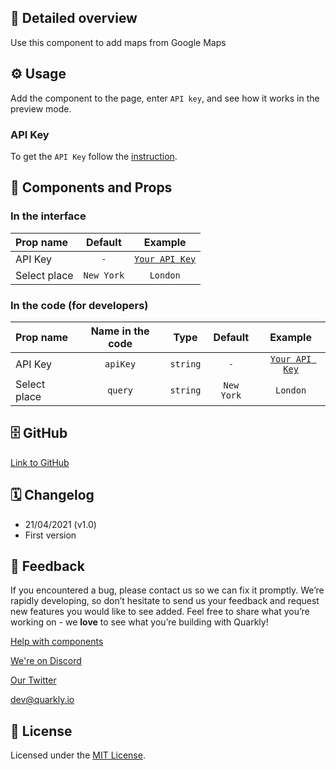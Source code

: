 ## 📖 Detailed overview

Use this component to add maps from Google Maps

## ⚙️ Usage

Add the component to the page, enter `API key`, and see how it works in the preview mode.

### API Key

To get the `API Key` follow the [instruction](https://developers.google.com/maps/documentation/javascript/get-api-key).

## 🧩 Components and Props

### In the interface

| Prop name    |  Default   |                                          Example                                          |
| :----------- | :--------: | :---------------------------------------------------------------------------------------: |
| API Key      |    `-`     | [`Your API Key`](https://developers.google.com/maps/documentation/javascript/get-api-key) |
| Select place | `New York` |                                         `London`                                          |

### In the code (for developers)

| Prop name    | Name in the code |   Type   |  Default   |                                          Example                                          |
| :----------- | :--------------: | :------: | :--------: | :---------------------------------------------------------------------------------------: |
| API Key      |     `apiKey`     | `string` |    `-`     | [`Your API Key`](https://developers.google.com/maps/documentation/javascript/get-api-key) |
| Select place |     `query`      | `string` | `New York` |                                         `London`                                          |

## 🗄 GitHub

[Link to GitHub](https://github.com/quarkly/community-kit/blob/master/src/GoogleMap.js)

## 🗓 Changelog

-   21/04/2021 (v1.0)
-   First version

## 📮 Feedback

If you encountered a bug, please contact us so we can fix it promptly. We’re rapidly developing, so don’t hesitate to send us your feedback and request new features you would like to see added. Feel free to share what you’re working on - we **love** to see what you’re building with Quarkly!

[Help with components](https://community.quarkly.io/c/requests/11)

[We're on Discord](https://discord.gg/SuF9vCMJGW)

[Our Twitter](https://twitter.com/quarklyapp)

[dev@quarkly.io](mailto:dev@quarkly.io)

## 📝 License

Licensed under the [MIT License](https://raw.githubusercontent.com/quarkly/community-kit/master/LICENSE).

